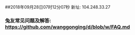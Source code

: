 ##2018年09月28日07时12分07秒 新址: 104.248.33.27
### 兔友常见问题及解答: https://github.com/wanggonging/d/blob/w/FAQ.md
